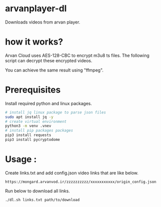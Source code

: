 # arvanplayer-dl
Downloads videos from arvan player.

# how it works?

Arvan Cloud uses AES-128-CBC to encrypt m3u8 ts files. The following script can decrypt these encrypted videos.

You can achieve the same result using "ffmpeg".

# Prerequisites
Install required python and linux packages.
```bash
# install jq linux package to parse json files
sudo apt install jq -y
# create virtual environment
python3 -m venv .vnev
# install pip packages packages
pip3 install requests
pip3 install pycryptodome
```

# Usage :
Create links.txt and add config.json video links that are like below.
```text
https://mongard.arvanvod.ir/zzzzzzzzzz/xxxxxxxxxxx/origin_config.json
```

Run below to download all links.
```bash
./dl.sh links.txt path/to/download
```

